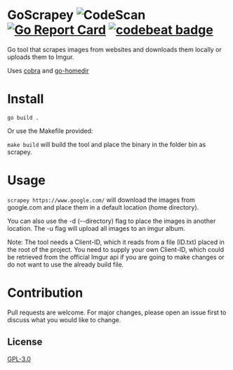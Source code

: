 # GoScrapey ![CodeScan](https://github.com/brizinger/GoScrapey/workflows/Go/badge.svg?event=push) [![Go Report Card](https://goreportcard.com/badge/github.com/brizinger/GoScrapey)](https://goreportcard.com/report/github.com/brizinger/GoScrapey) [![codebeat badge](https://codebeat.co/badges/49f2e42d-e78a-4fee-939e-ecf13feb2b7b)](https://codebeat.co/projects/github-com-brizinger-goscrapey-master)

Go tool that scrapes images from websites and downloads them locally or uploads them to Imgur.

Uses [cobra](https://www.github.com/spf13/cobra) and [go-homedir](https://www.github.com/mitchellh/go-homedir)

# Install

`go build .`

Or use the Makefile provided:

`make build` will build the tool and place the binary in the folder bin as scrapey.

# Usage

`scrapey https://www.google.com/` will download the images from google.com and place them in a default location (home directory).

You can also use the -d (--directory) flag to place the images in another location. The -u flag will upload all images to an imgur album.

Note: The tool needs a Client-ID, which it reads from a file (ID.txt) placed in the root of the project. You need to supply your own Client-ID, which could be retrieved from the official Imgur api if you are going to make changes or do not want to use the already build file.

# Contribution

Pull requests are welcome. For major changes, please open an issue first to discuss what you would like to change.

## License

[GPL-3.0](https://choosealicense.com/licenses/gpl-3.0/)
